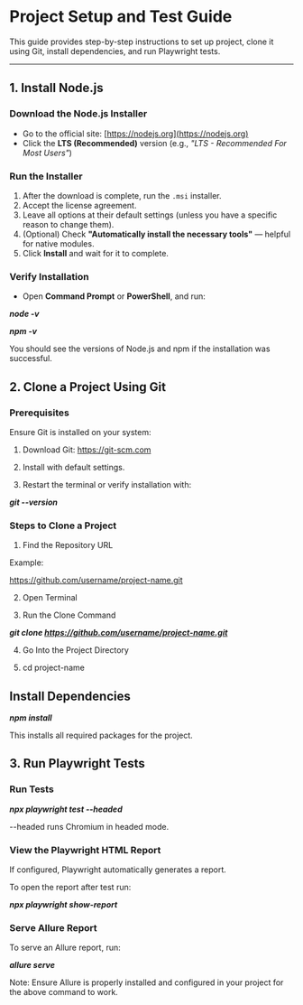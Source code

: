 # Project Setup and Test Guide

This guide provides step-by-step instructions to set up project, clone it using Git, install dependencies, and run Playwright tests.

---

## 1. Install Node.js

### Download the Node.js Installer

- Go to the official site: [https://nodejs.org](https://nodejs.org)
- Click the **LTS (Recommended)** version (e.g., _"LTS - Recommended For Most Users"_)

### Run the Installer

1. After the download is complete, run the `.msi` installer.
2. Accept the license agreement.
3. Leave all options at their default settings (unless you have a specific reason to change them).
4. (Optional) Check **"Automatically install the necessary tools"** — helpful for native modules.
5. Click **Install** and wait for it to complete.

### Verify Installation

- Open **Command Prompt** or **PowerShell**, and run:

***node -v***

***npm -v***

You should see the versions of Node.js and npm if the installation was successful.

## 2. Clone a Project Using Git

### Prerequisites

Ensure Git is installed on your system:

1. Download Git: https://git-scm.com

2. Install with default settings.

3. Restart the terminal or verify installation with:

***git --version***

### Steps to Clone a Project

1. Find the Repository URL

Example:

https://github.com/username/project-name.git

2. Open Terminal

3. Run the Clone Command

***git clone https://github.com/username/project-name.git***

4. Go Into the Project Directory

5. cd project-name


## Install Dependencies

***npm install***

This installs all required packages for the project.

## 3. Run Playwright Tests

### Run Tests

***npx playwright test --headed***

--headed runs Chromium in headed mode.

### View the Playwright HTML Report

If configured, Playwright automatically generates a report.

To open the report after test run:

***npx playwright show-report***

### Serve Allure Report
To serve an Allure report, run:

 ***allure serve***

Note: Ensure Allure is properly installed and configured in your project for the above command to work.